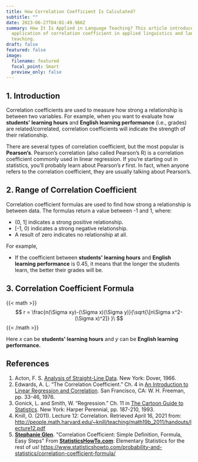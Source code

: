 ```yaml
---
title: How Correlation Coefficient Is Calculated?
subtitle: ""
date: 2023-06-27T04:01:49.966Z
summary: How It Is Applied in Language Teaching? This article introduces the
  application of correlation coefficient in applied linguistics and language
  teaching.
draft: false
featured: false
image:
  filename: featured
  focal_point: Smart
  preview_only: false
---
```

## 1. I﻿ntroduction

Correlation coefficients are used to measure how strong a relationship is between two variables. For example, when you want to evaluate how **students' learning hours** and **English learning performance** (i.e., grades) are related/correlated, correlation coefficients will indicate the strength of their relationship.

There are several types of correlation coefficient, but the most popular is **Pearson’s**. Pearson’s correlation (also called Pearson’s R) is a correlation coefficient commonly used in linear regression. If you’re starting out in statistics, you’ll probably learn about Pearson’s ***r*** first. In fact, when anyone refers to the correlation coefficient, they are usually talking about Pearson’s.

## 2﻿. Range of Correlation Coefficient

Correlation coefficient formulas are used to find how strong a relationship is between data. The formulas return a value between -1 and 1, where:

* (0, 1] indicates a strong positive relationship.
* [-1, 0) indicates a strong negative relationship.
* A result of zero indicates no relationship at all.

F﻿or example,

* I﻿f the coefficient between **students' learning hours** and **English learning performance** is 0.45, it means that the longer the students learn, the better their grades will be.

## 3﻿. Correlation Coefficient Formula

{{< math >}}
$$
r = \frac{n(\Sigma xy)-(\Sigma x)(\Sigma y)}{\sqrt{\[n\Sigma x^2-(\Sigma x)^2]} }\
$$
{{< /math >}}

H﻿ere *x* can be **students' learning hours** and *y* can be **English learning performance.**

## **R﻿eferences**

1. Acton, F. S. [Analysis of Straight-Line Data](https://amzn.to/3ear9uo). New York: Dover, 1966.
2. Edwards, A. L. “The Correlation Coefficient.” Ch. 4 in [An Introduction to Linear Regression and Correlation](https://amzn.to/2NXgTuv). San Francisco, CA: W. H. Freeman, pp. 33-46, 1976.
3. Gonick, L. and Smith, W. “Regression.” Ch. 11 in [The Cartoon Guide to Statistics](https://amzn.to/38wJhNC). New York: Harper Perennial, pp. 187-210, 1993.
4. Knill, O. (2011). Lecture 12: Correlation. Retrieved April 16, 2021 from: http://people.math.harvard.edu/~knill/teaching/math19b_2011/handouts/lecture12.pdf
5. **[Stephanie Glen](https://www.statisticshowto.com/contact/)**. "Correlation Coefficient: Simple Definition, Formula, Easy Steps" From **[StatisticsHowTo.com](https://www.statisticshowto.com/)**: Elementary Statistics for the rest of us! <https://www.statisticshowto.com/probability-and-statistics/correlation-coefficient-formula/>